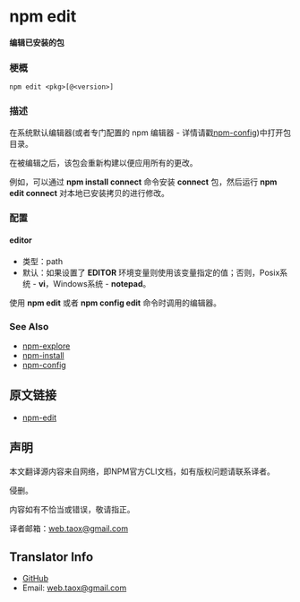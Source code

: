 # npm edit

**编辑已安装的包**

### 梗概

```shell
npm edit <pkg>[@<version>]
```

### 描述

在系统默认编辑器(或者专门配置的 npm 编辑器 - 详情请戳[npm-config](https://github.com/NinjiaHub/NPM-CLI-Commands/blob/master/documents/npm-config.md "npm-config"))中打开包目录。

在被编辑之后，该包会重新构建以便应用所有的更改。

例如，可以通过 **npm install connect** 命令安装 **connect** 包，然后运行 **npm edit connect** 对本地已安装拷贝的进行修改。

### 配置

#### editor

* 类型：path
* 默认：如果设置了 **EDITOR** 环境变量则使用该变量指定的值；否则，Posix系统 - **vi**，Windows系统 - **notepad**。

使用 **npm edit** 或者 **npm config edit** 命令时调用的编辑器。

### See Also

* [npm-explore](https://github.com/NinjiaHub/NPM-CLI-Commands/blob/master/documents/npm-explore.md "npm-explore")
* [npm-install](https://github.com/NinjiaHub/NPM-CLI-Commands/blob/master/documents/npm-install.md "npm-install")
* [npm-config](https://github.com/NinjiaHub/NPM-CLI-Commands/blob/master/documents/npm-config.md "npm-config")

## 原文链接

* [npm-edit](https://docs.npmjs.com/cli/edit)

## 声明

本文翻译源内容来自网络，即NPM官方CLI文档，如有版权问题请联系译者。

侵删。

内容如有不恰当或错误，敬请指正。

译者邮箱：<web.taox@gmail.com>

## Translator Info

* [GitHub](https://github.com/Tao-Quixote)
* Email: <web.taox@gmail.com>